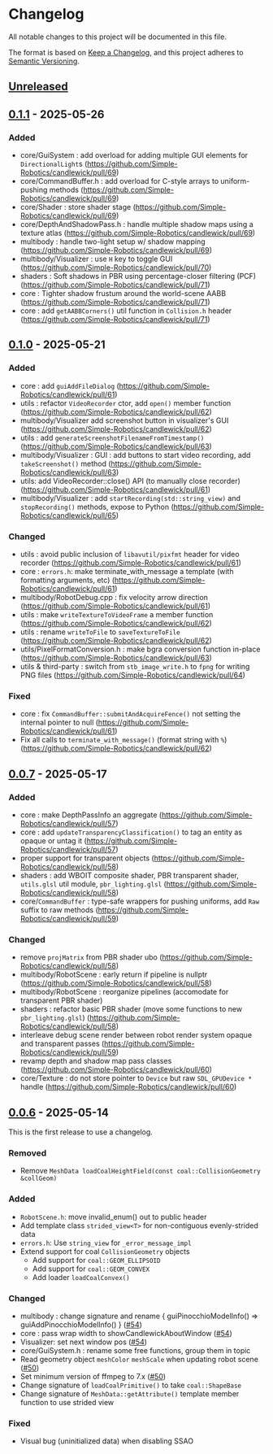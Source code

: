 # Changelog

All notable changes to this project will be documented in this file.

The format is based on [Keep a Changelog](https://keepachangelog.com/en/1.1.0/),
and this project adheres to [Semantic Versioning](https://semver.org/spec/v2.0.0.html).

## [Unreleased]

## [0.1.1] - 2025-05-26

### Added

- core/GuiSystem : add overload for adding multiple GUI elements for `DirectionalLight`s (https://github.com/Simple-Robotics/candlewick/pull/69)
- core/CommandBuffer.h : add overload for C-style arrays to uniform-pushing methods (https://github.com/Simple-Robotics/candlewick/pull/69)
- core/Shader : store shader stage (https://github.com/Simple-Robotics/candlewick/pull/69)
- core/DepthAndShadowPass.h : handle multiple shadow maps using a texture atlas (https://github.com/Simple-Robotics/candlewick/pull/69)
- multibody : handle two-light setup w/ shadow mapping (https://github.com/Simple-Robotics/candlewick/pull/69)
- multibody/Visualizer : use `H` key to toggle GUI (https://github.com/Simple-Robotics/candlewick/pull/70)
- shaders : Soft shadows in PBR using percentage-closer filtering (PCF) (https://github.com/Simple-Robotics/candlewick/pull/71)
- core : Tighter shadow frustum around the world-scene AABB (https://github.com/Simple-Robotics/candlewick/pull/71)
- core : add `getAABBCorners()` util function in `Collision.h` header (https://github.com/Simple-Robotics/candlewick/pull/71)

## [0.1.0] - 2025-05-21

### Added

- core : add `guiAddFileDialog` (https://github.com/Simple-Robotics/candlewick/pull/61)
- utils : refactor `VideoRecorder` ctor, add `open()` member function (https://github.com/Simple-Robotics/candlewick/pull/62)
- multibody/Visualizer add screenshot button in visualizer's GUI (https://github.com/Simple-Robotics/candlewick/pull/62)
- utils : add `generateScreenshotFilenameFromTimestamp()` (https://github.com/Simple-Robotics/candlewick/pull/63)
- multibody/Visualizer : GUI : add buttons to start video recording, add `takeScreenshot()` method (https://github.com/Simple-Robotics/candlewick/pull/63)
- utils: add VideoRecorder::close() API (to manually close recorder) (https://github.com/Simple-Robotics/candlewick/pull/61)
- multibody/Visualizer : add `startRecording(std::string_view)` and `stopRecording()` methods, expose to Python (https://github.com/Simple-Robotics/candlewick/pull/65)

### Changed

- utils : avoid public inclusion of `libavutil/pixfmt` header for video recorder (https://github.com/Simple-Robotics/candlewick/pull/61)
- core : `errors.h`: make terminate_with_message a template (with formatting arguments, etc) (https://github.com/Simple-Robotics/candlewick/pull/61)
- multibody/RobotDebug.cpp : fix velocity arrow direction (https://github.com/Simple-Robotics/candlewick/pull/61)
- utils : make `writeTextureToVideoFrame` a member function (https://github.com/Simple-Robotics/candlewick/pull/62)
- utils : rename `writeToFile` to `saveTextureToFile` (https://github.com/Simple-Robotics/candlewick/pull/62)
- utils/PixelFormatConversion.h : make bgra conversion function in-place (https://github.com/Simple-Robotics/candlewick/pull/63)
- utils & third-party : switch from `stb_image_write.h` to `fpng` for writing PNG files (https://github.com/Simple-Robotics/candlewick/pull/64)

### Fixed

- core : fix `CommandBuffer::submitAndAcquireFence()` not setting the internal pointer to null (https://github.com/Simple-Robotics/candlewick/pull/61)
- Fix all calls to `terminate_with_message()` (format string with `%`) (https://github.com/Simple-Robotics/candlewick/pull/62)

## [0.0.7] - 2025-05-17

### Added

- core : make DepthPassInfo an aggregate (https://github.com/Simple-Robotics/candlewick/pull/57)
- core : add `updateTransparencyClassification()` to tag an entity as opaque or untag it (https://github.com/Simple-Robotics/candlewick/pull/57)
- proper support for transparent objects (https://github.com/Simple-Robotics/candlewick/pull/58)
- shaders : add WBOIT composite shader, PBR transparent shader, `utils.glsl` util module, `pbr_lighting.glsl` (https://github.com/Simple-Robotics/candlewick/pull/58)
- core/`CommandBuffer` : type-safe wrappers for pushing uniforms, add `Raw` suffix to raw methods (https://github.com/Simple-Robotics/candlewick/pull/59)

### Changed

- remove `projMatrix` from PBR shader ubo (https://github.com/Simple-Robotics/candlewick/pull/58)
- multibody/RobotScene : early return if pipeline is nullptr (https://github.com/Simple-Robotics/candlewick/pull/58)
- multibody/RobotScene : reorganize pipelines (accomodate for transparent PBR shader)
- shaders : refactor basic PBR shader (move some functions to new `pbr_lighting.glsl`) (https://github.com/Simple-Robotics/candlewick/pull/58)
- interleave debug scene render between robot render system opaque and transparent passes (https://github.com/Simple-Robotics/candlewick/pull/59)
- revamp depth and shadow map pass classes (https://github.com/Simple-Robotics/candlewick/pull/60)
- core/Texture : do not store pointer to `Device` but raw `SDL_GPUDevice *` handle (https://github.com/Simple-Robotics/candlewick/pull/60)

## [0.0.6] - 2025-05-14

This is the first release to use a changelog.

### Removed

- Remove `MeshData loadCoalHeightField(const coal::CollisionGeometry &collGeom)`

### Added

- `RobotScene.h`: move invalid_enum() out to public header
- Add template class `strided_view<T>` for non-contiguous evenly-strided data
- `errors.h`: Use `string_view` for `_error_message_impl`
- Extend support for coal `CollisionGeometry` objects
  - Add support for `coal::GEOM_ELLIPSOID`
  - Add support for `coal::GEOM_CONVEX`
  - Add loader `loadCoalConvex()`

### Changed

- multibody : change signature and rename { guiPinocchioModelInfo() => guiAddPinocchioModelInfo() } ([#54](https://github.com/Simple-Robotics/candlewick/pull/54))
- core : pass wrap width to showCandlewickAboutWindow ([#54](https://github.com/Simple-Robotics/candlewick/pull/54))
- Visualizer: set next window pos ([#54](https://github.com/Simple-Robotics/candlewick/pull/54))
- core/GuiSystem.h : rename some free functions, group them in topic
- Read geometry object `meshColor` `meshScale` when updating robot scene ([#50](https://github.com/Simple-Robotics/candlewick/pull/50))
- Set minimum version of ffmpeg to 7.x ([#50](https://github.com/Simple-Robotics/candlewick/pull/50))
- Change signature of `loadCoalPrimitive()` to take `coal::ShapeBase`
- Change signature of `MeshData::getAttribute()` template member function to use strided view

### Fixed

- Visual bug (uninitialized data) when disabling SSAO


[Unreleased]: https://github.com/Simple-Robotics/candlewick/compare/v0.1.1...HEAD
[0.1.1]: https://github.com/Simple-Robotics/candlewick/compare/v0.1.0...v0.1.1
[0.1.0]: https://github.com/Simple-Robotics/candlewick/compare/v0.0.7...v0.1.0
[0.0.7]: https://github.com/Simple-Robotics/candlewick/compare/v0.0.6...v0.0.7
[0.0.6]: https://github.com/Simple-Robotics/candlewick/compare/v0.0.6...v0.0.6
[0.0.6]: https://github.com/Simple-Robotics/candlewick/compare/v0.0.5...v0.0.6
